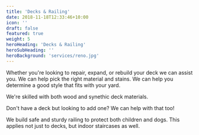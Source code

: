 ```yaml
---
title: 'Decks & Railing'
date: 2018-11-18T12:33:46+10:00
icon: ''
draft: false
featured: true
weight: 5
heroHeading: 'Decks & Railing'
heroSubHeading: ''
heroBackground: 'services/reno.jpg'
---
```


Whether you're looking to repair, expand, or rebuild your deck we can assist you. We can help pick the right material and stains. We can help you determine a good style that fits with your yard.

We're skilled with both wood and synethic deck materials.

Don't have a deck but looking to add one? We can help with that too!

We build safe and sturdy railing to protect both children and dogs. This applies not just to decks, but indoor staircases as well.
